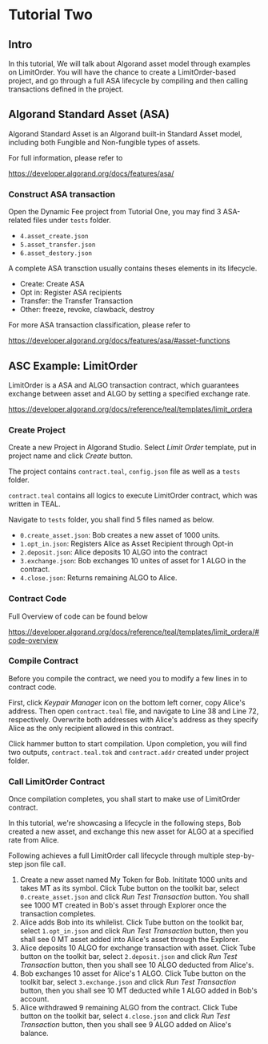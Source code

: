 # Tutorial Two

## Intro

In this tutorial, We will talk about Algorand asset model through examples on LimitOrder. You will have the chance to create a LimitOrder-based project, and go through a full ASA lifecycle by compiling and then calling transactions defined in the project.

## Algorand Standard Asset (ASA)

Algorand Standard Asset is an Algorand built-in Standard Asset model, including both Fungible and Non-fungible types of assets.

For full information, please refer to

https://developer.algorand.org/docs/features/asa/

### Construct ASA transaction

Open the Dynamic Fee project from Tutorial One, you may find 3 ASA-related files under `tests` folder.

- `4.asset_create.json`
- `5.asset_transfer.json`
- `6.asset_destory.json`

A complete ASA transction usually contains theses elements in its lifecycle.

- Create: Create ASA
- Opt in: Register ASA recipients
- Transfer: the Transfer Transaction
- Other: freeze, revoke, clawback, destroy

For more ASA transaction classification, please refer to

https://developer.algorand.org/docs/features/asa/#asset-functions

## ASC Example: LimitOrder

LimitOrder is a ASA and ALGO transaction contract, which guarantees exchange between asset and ALGO by setting a specified exchange rate.

https://developer.algorand.org/docs/reference/teal/templates/limit_ordera

### Create Project

Create a new Project in Algorand Studio. Select *Limit Order* template, put in project name and click *Create* button.

The project contains `contract.teal`, `config.json` file as well as a `tests` folder.

`contract.teal` contains all logics to execute LimitOrder contract, which was written in TEAL.

Navigate to `tests` folder, you shall find 5 files named as below.

- `0.create_asset.json`: Bob creates a new asset of 1000 units.
- `1.opt_in.json`: Registers Alice as Asset Recipient through Opt-in
- `2.deposit.json`: Alice deposits 10 ALGO into the contract
- `3.exchange.json`: Bob exchanges 10 unites of asset for 1 ALGO in the contract.
- `4.close.json`: Returns remaining ALGO to Alice.

### Contract Code

Full Overview of code can be found below

https://developer.algorand.org/docs/reference/teal/templates/limit_ordera/#code-overview

### Compile Contract

Before you compile the contract, we need you to modify a few lines in to contract code.

First, click *Keypair Manager* icon on the bottom left corner, copy Alice's address. Then open `contract.teal` file, and navigate to Line 38 and Line 72, respectively. Overwrite both addresses with Alice's address as they specify Alice as the only recipient allowed in this contract.

Click hammer button to start compilation. Upon completion, you will find two outputs, `contract.teal.tok` and `contract.addr` created under project folder.

### Call LimitOrder Contract

Once compilation completes, you shall start to make use of LimitOrder contract.

In this tutorial, we're showcasing a lifecycle in the following steps, Bob created a new asset, and exchange this new asset for ALGO at a specified rate from Alice.

Following achieves a full LimitOrder call lifecycle through multiple step-by-step json file call.

1. Create a new asset named My Token for Bob. Inititate 1000 units and takes MT as its symbol. Click Tube button on the toolkit bar, select `0.create_asset.json` and click *Run Test Transaction* button. You shall see 1000 MT created in Bob's asset through Explorer once the transaction completes.
2. Alice adds Bob into its whilelist. Click Tube button on the toolkit bar, select `1.opt_in.json` and click *Run Test Transaction* button, then you shall see 0 MT asset added into Alice's asset through the Explorer.
3. Alice deposits 10 ALGO for exchange transaction with asset. Click Tube button on the toolkit bar, select `2.deposit.json` and click *Run Test Transaction* button, then you shall see 10 ALGO deducted from Alice's.
4. Bob exchanges 10 asset for Alice's 1 ALGO. Click Tube button on the toolkit bar, select `3.exchange.json` and click *Run Test Transaction* button, then you shall see 10 MT deducted while 1 ALGO added in Bob's account.
5. Alice withdrawed 9 remaining ALGO from the contract. Click Tube button on the toolkit bar, select `4.close.json` and click *Run Test Transaction* button, then you shall see 9 ALGO added on Alice's balance.
